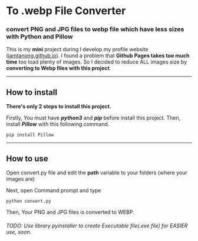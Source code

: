 # To .webp File Converter

### convert PNG and JPG files to webp file which have less sizes with Python and Pillow

This is my **mini** project during I develop my profile website ([iamtanong.github.io](https://github.com/iamtanong/iamtanong.github.io)). I found a problem that **Github Pages takes too much time** too load plenty of images. So I decided to reduce ALL images size by **converting to Webp files with this project**.

---

## How to install

**There's only 2 steps to install this project.**

Firstly, You must have **_python3_** and **_pip_** before install this project.
Then, install **_Pillow_** with this following command.

    pip install Pillow

---

## How to use

Open convert.py file and edit the **path** variable to your folders (where your images are)

Next, open Command prompt and type

    python convert.py

Then, Your PNG and JPG files is converted to WEBP.

###### TODO: Use library _pyinstaller_ to create Executable file(.exe file) for EASIER use, soon.

